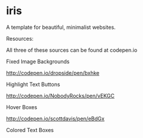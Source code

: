 iris
====

A template for beautiful, minimalist websites.

Resources:

All three of these sources can be found at codepen.io

Fixed Image Backgrounds

http://codepen.io/dropside/pen/bxhke

Highlight Text Buttons

http://codepen.io/NobodyRocks/pen/vEKGC

Hover Boxes

http://codepen.io/scottdavis/pen/eBdGx

Colored Text Boxes
